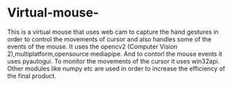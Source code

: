 # Virtual-mouse-
This is a virtual mouse that uses web cam to capture the hand gestures in order to control the movements of cursor and also handles some of the events of the mouse.
It uses the opencv2 (Computer Vision 2),multiplatform,opensource mediapipe.
And to contorl the mouse events it uses pyautogui.
To monitor the movements of the cursor it uses win32api.
Other modules like numpy etc are used in order to increase the efficiency of the final product.


